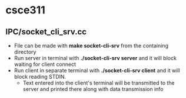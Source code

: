 # csce311

## IPC/socket_cli_srv.cc
- File can be made with **make socket-cli-srv** from the containing directory
- Run server in terminal with **./socket-cli-srv server** and it will block waiting for client connect
- Run client in separate terminal with **./socket-cli-srv client** and it will block reading STDIN.
  - Text entered into the client's terminal will be transmitted to the server and printed there along with data transmission info
